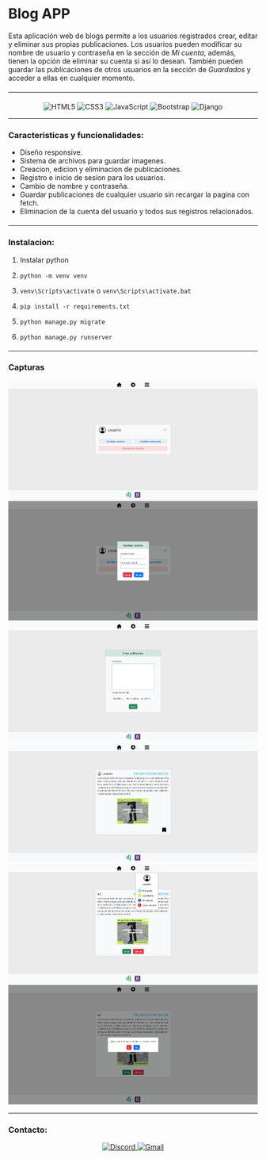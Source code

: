 # Blog APP

Esta aplicación web de blogs permite a los usuarios registrados crear, editar y eliminar sus propias publicaciones. Los usuarios pueden modificar su nombre de usuario y contraseña en la sección de *Mi cuenta*, además, tienen la opción de eliminar su cuenta si así lo desean. También pueden guardar las publicaciones de otros usuarios en la sección de *Guardados* y acceder a ellas en cualquier momento.

<hr style="margin: 20px 0;" />

<div style="text-align: center;">
    <img src="https://img.shields.io/badge/html5-%23E34F26.svg?style=for-the-badge&logo=html5&logoColor=white" alt="HTML5" />
    <img src="https://img.shields.io/badge/css3-%231572B6.svg?style=for-the-badge&logo=css3&logoColor=white" alt="CSS3" />
    <img src="https://img.shields.io/badge/javascript-%23323330.svg?style=for-the-badge&logo=javascript&logoColor=%23F7DF1E" alt="JavaScript" />
    <img src="https://img.shields.io/badge/bootstrap-%238511FA.svg?style=for-the-badge&logo=bootstrap&logoColor=white" alt="Bootstrap" />
    <img src="https://img.shields.io/badge/django-%23092E20.svg?style=for-the-badge&logo=django&logoColor=white" alt="Django" />
</div>

<hr style="margin-top: 15px;" />

### Caracteristicas y funcionalidades:
  * Diseño responsive.
  * Sistema de archivos para guardar imagenes.
  * Creacion, edicion y eliminacion de publicaciones.
  * Registro e inicio de sesion para los usuarios.
  * Cambio de nombre y contraseña.
  * Guardar publicaciones de cualquier usuario sin recargar la pagina con fetch.
  * Eliminacion de la cuenta del usuario y todos sus registros relacionados.
  
<hr style="margin: 20px 0;" />

### Instalacion:
   1. Instalar python

   2. ```python -m venv venv```

   3. ```venv\Scripts\activate``` o ```venv\Scripts\activate.bat```

   4. ```pip install -r requirements.txt```
   
   5. ```python manage.py migrate```

   6. ```python manage.py runserver```
   

<hr style="margin: 20px 0;" />

### Capturas
![alt text](media/docs/1.png)
![alt text](media/docs/2.png)
![alt text](media/docs/3.png)
![alt text](media/docs/4.png)
![alt text](media/docs/5.png)
![alt text](media/docs/6.png)

---
### Contacto:

<div style="text-align: center;">
    <a href="https://discord.com/users/7428">
        <img src="https://img.shields.io/badge/Discord-%235865F2.svg?style=for-the-badge&logo=discord&logoColor=white" alt="Discord" />
    </a>
    <a href="mailto:nardellidavid611@gmail.com">
        <img src="https://img.shields.io/badge/Gmail-D14836?style=for-the-badge&logo=gmail&logoColor=white" alt="Gmail" />
    </a>
</div>


